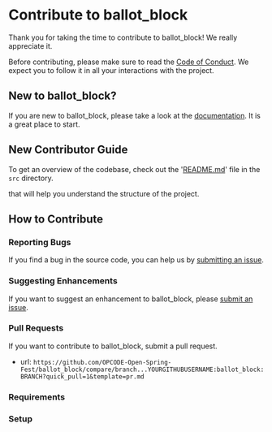 # Contribute to ballot_block

Thank you for taking the time to contribute to ballot_block! We really appreciate it. 

Before contributing, please make sure to read the [Code of Conduct](../../CODE_OF_CONDUCT.md). We expect you to follow it in all your interactions with the project.

## New to ballot_block?

If you are new to ballot_block, please take a look at the [documentation](./Project_Tour.md). It is a great place to start.

## New Contributor Guide

To get an overview of the codebase, check out the '[README.md](../src/README.md)' file in the `src` directory.

that will help you understand the structure of the project.

## How to Contribute

### Reporting Bugs

If you find a bug in the source code, you can help us by [submitting an issue](../ISSUE_TEMPLATE/bug_report.yaml).

### Suggesting Enhancements

If you want to suggest an enhancement to ballot_block, please [submit an issue](../ISSUE_TEMPLATE/feature_request.yaml).

### Pull Requests

If you want to contribute to ballot_block, submit a pull request.

- url: `https://github.com/OPCODE-Open-Spring-Fest/ballot_block/compare/branch...YOURGITHUBUSERNAME:ballot_block:BRANCH?quick_pull=1&template=pr.md`
  
### Requirements


### Setup

